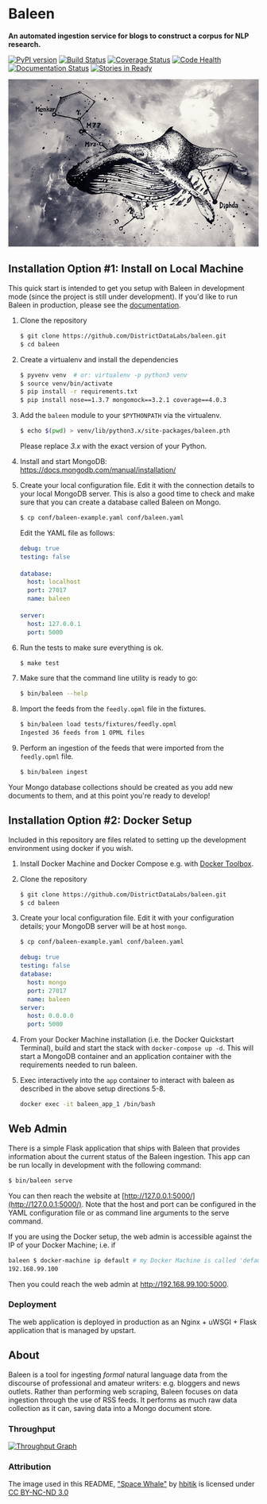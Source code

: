 # Baleen
**An automated ingestion service for blogs to construct a corpus for NLP research.**

[![PyPI version][pypi_img]][pypi_href]
[![Build Status][travis_img]][travis_href]
[![Coverage Status][coveralls_img]][coverals_href]
[![Code Health][health_img]][health_href]
[![Documentation Status][rtfd_img]][rtfd_href]
[![Stories in Ready][waffle_img]][waffle_href]

[![Space Whale](docs/images/spacewhale.jpg)][spacewhale.jpg]

## Installation Option #1: Install on Local Machine

This quick start is intended to get you setup with Baleen in development mode (since the project is still under development). If you'd like to run Baleen in production, please see the [documentation][rtfd_href].

1. Clone the repository
    ```bash
    $ git clone https://github.com/DistrictDataLabs/baleen.git
    $ cd baleen
    ```

2. Create a virtualenv and install the dependencies

    ```bash
    $ pyvenv venv  # or: virtualenv -p python3 venv
    $ source venv/bin/activate
    $ pip install -r requirements.txt
    $ pip install nose==1.3.7 mongomock==3.2.1 coverage==4.0.3
    ```

3. Add the `baleen` module to your `$PYTHONPATH` via the virtualenv.

    ```bash
    $ echo $(pwd) > venv/lib/python3.x/site-packages/baleen.pth
    ```

    Please replace *3.x* with the exact version of your Python.

4. Install and start MongoDB: https://docs.mongodb.com/manual/installation/

5. Create your local configuration file. Edit it with the connection details to your local MongoDB server.  This is also a good time to check and make sure that you can create a database called Baleen on Mongo.

    ```bash
    $ cp conf/baleen-example.yaml conf/baleen.yaml
    ```

    Edit the YAML file as follows:

    ```yaml
    debug: true
    testing: false

    database:
      host: localhost
      port: 27017
      name: baleen

    server:
      host: 127.0.0.1
      port: 5000
    ```

6. Run the tests to make sure everything is ok.

    ```bash
    $ make test
    ```

7. Make sure that the command line utility is ready to go:

    ```bash
    $ bin/baleen --help
    ```

8. Import the feeds from the `feedly.opml` file in the fixtures.

    ```bash
    $ bin/baleen load tests/fixtures/feedly.opml
    Ingested 36 feeds from 1 OPML files
    ```

9. Perform an ingestion of the feeds that were imported from the `feedly.opml` file.

    ```bash
    $ bin/baleen ingest
    ```

Your Mongo database collections should be created as you add new documents to them, and at this point you're ready to develop!

## Installation Option #2: Docker Setup

Included in this repository are files related to setting up the development environment using docker if you wish.

1. Install Docker Machine and Docker Compose e.g. with [Docker Toolbox](https://www.docker.com/products/docker-toolbox).

2. Clone the repository

    ```bash
    $ git clone https://github.com/DistrictDataLabs/baleen.git
    $ cd baleen
    ```

3. Create your local configuration file. Edit it with your configuration details; your MongoDB server will be at host `mongo`.

    ```bash
    $ cp conf/baleen-example.yaml conf/baleen.yaml
    ```

    ```yaml
    debug: true
    testing: false
    database:
      host: mongo
      port: 27017
      name: baleen
    server:
      host: 0.0.0.0
      port: 5000
    ```

4. From your Docker Machine installation (i.e. the Docker Quickstart Terminal), build and start the stack with `docker-compose up -d`. This will start a MongoDB container and an application container with the requirements needed to run baleen.

5. Exec interactively into the `app` container to interact with baleen as described in the above setup directions 5-8.

    ```bash
    docker exec -it baleen_app_1 /bin/bash
    ```

## Web Admin

There is a simple Flask application that ships with Baleen that provides information about the current status of the Baleen ingestion. This app can be run locally in development with the following command:

```bash
$ bin/baleen serve
```

You can then reach the website at [http://127.0.0.1:5000/](http://127.0.0.1:5000/). Note that the host and port can be configured in the YAML configuration file or as command line arguments to the serve command.

If you are using the Docker setup, the web admin is accessible against the IP of your Docker Machine; i.e. if

```bash
baleen $ docker-machine ip default # my Docker Machine is called 'default'
192.168.99.100
```

Then you could reach the web admin at http://192.168.99.100:5000.

### Deployment

The web application is deployed in production as an Nginx + uWSGI + Flask application that is managed by upstart.

## About

Baleen is a tool for ingesting _formal_ natural language data from the discourse of professional and amateur writers: e.g. bloggers and news outlets. Rather than performing web scraping, Baleen focuses on data ingestion through the use of RSS feeds. It performs as much raw data collection as it can, saving data into a Mongo document store.

### Throughput

[![Throughput Graph](https://graphs.waffle.io/DistrictDataLabs/baleen/throughput.svg)](https://waffle.io/DistrictDataLabs/baleen/metrics)

### Attribution

The image used in this README, ["Space Whale"][spacewhale.jpg] by [hbitik](http://hbitik.deviantart.com/) is licensed under [CC BY-NC-ND 3.0](http://creativecommons.org/licenses/by-nc-nd/3.0/)


<!-- References -->
[pypi_img]: https://badge.fury.io/py/baleen.svg
[pypi_href]: https://badge.fury.io/py/baleen
[travis_img]: https://travis-ci.org/DistrictDataLabs/baleen.svg?branch=master
[travis_href]: https://travis-ci.org/DistrictDataLabs/baleen/
[coveralls_img]: https://coveralls.io/repos/github/DistrictDataLabs/baleen/badge.svg?branch=master
[coverals_href]: https://coveralls.io/github/DistrictDataLabs/baleen?branch=master
[health_img]: https://landscape.io/github/DistrictDataLabs/baleen/master/landscape.svg?style=flat
[health_href]: https://landscape.io/github/DistrictDataLabs/baleen/master
[waffle_img]: https://badge.waffle.io/DistrictDataLabs/baleen.png?label=ready&title=Ready
[waffle_href]: https://waffle.io/DistrictDataLabs/baleen
[rtfd_img]: https://readthedocs.org/projects/baleen-ingest/badge/?version=latest
[rtfd_href]: http://baleen-ingest.readthedocs.org/
[spacewhale.jpg]: http://fav.me/d4736q3
